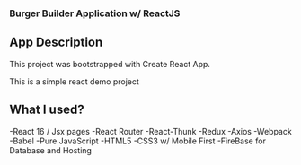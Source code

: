 ### Burger Builder Application w/ ReactJS
## App Description
This project was bootstrapped with Create React App.

This is a simple react demo project

## What I used?
-React 16 / Jsx pages
-React Router
-React-Thunk
-Redux
-Axios
-Webpack
-Babel
-Pure JavaScript
-HTML5
-CSS3 w/ Mobile First
-FireBase for Database and Hosting
